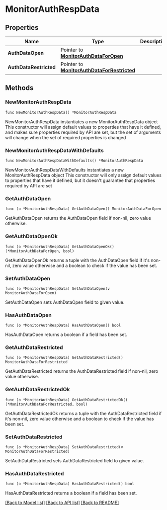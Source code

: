 # MonitorAuthRespData

## Properties

Name | Type | Description | Notes
------------ | ------------- | ------------- | -------------
**AuthDataOpen** | Pointer to [**MonitorAuthDataForOpen**](MonitorAuthDataForOpen.md) |  | [optional] 
**AuthDataRestricted** | Pointer to [**MonitorAuthDataForRestricted**](MonitorAuthDataForRestricted.md) |  | [optional] 

## Methods

### NewMonitorAuthRespData

`func NewMonitorAuthRespData() *MonitorAuthRespData`

NewMonitorAuthRespData instantiates a new MonitorAuthRespData object
This constructor will assign default values to properties that have it defined,
and makes sure properties required by API are set, but the set of arguments
will change when the set of required properties is changed

### NewMonitorAuthRespDataWithDefaults

`func NewMonitorAuthRespDataWithDefaults() *MonitorAuthRespData`

NewMonitorAuthRespDataWithDefaults instantiates a new MonitorAuthRespData object
This constructor will only assign default values to properties that have it defined,
but it doesn't guarantee that properties required by API are set

### GetAuthDataOpen

`func (o *MonitorAuthRespData) GetAuthDataOpen() MonitorAuthDataForOpen`

GetAuthDataOpen returns the AuthDataOpen field if non-nil, zero value otherwise.

### GetAuthDataOpenOk

`func (o *MonitorAuthRespData) GetAuthDataOpenOk() (*MonitorAuthDataForOpen, bool)`

GetAuthDataOpenOk returns a tuple with the AuthDataOpen field if it's non-nil, zero value otherwise
and a boolean to check if the value has been set.

### SetAuthDataOpen

`func (o *MonitorAuthRespData) SetAuthDataOpen(v MonitorAuthDataForOpen)`

SetAuthDataOpen sets AuthDataOpen field to given value.

### HasAuthDataOpen

`func (o *MonitorAuthRespData) HasAuthDataOpen() bool`

HasAuthDataOpen returns a boolean if a field has been set.

### GetAuthDataRestricted

`func (o *MonitorAuthRespData) GetAuthDataRestricted() MonitorAuthDataForRestricted`

GetAuthDataRestricted returns the AuthDataRestricted field if non-nil, zero value otherwise.

### GetAuthDataRestrictedOk

`func (o *MonitorAuthRespData) GetAuthDataRestrictedOk() (*MonitorAuthDataForRestricted, bool)`

GetAuthDataRestrictedOk returns a tuple with the AuthDataRestricted field if it's non-nil, zero value otherwise
and a boolean to check if the value has been set.

### SetAuthDataRestricted

`func (o *MonitorAuthRespData) SetAuthDataRestricted(v MonitorAuthDataForRestricted)`

SetAuthDataRestricted sets AuthDataRestricted field to given value.

### HasAuthDataRestricted

`func (o *MonitorAuthRespData) HasAuthDataRestricted() bool`

HasAuthDataRestricted returns a boolean if a field has been set.


[[Back to Model list]](../README.md#documentation-for-models) [[Back to API list]](../README.md#documentation-for-api-endpoints) [[Back to README]](../README.md)


